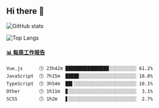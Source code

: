 ## Hi there 👋

![GitHub stats](https://github-readme-stats.orilight.top/api?username=orilights)

![Top Langs](https://github-readme-stats.orilight.top/api/top-langs/?username=orilights&layout=compact)

<!-- waka-box start -->
#### <a href="https://gist.github.com/92c8d5b388768c10efcba86e82b7c4fb" target="_blank">📊 每周工作报告</a>
```text
Vue.js      🕓 23h42m ███████████████▉░░░░░░░░░░ 61.2%
JavaScript  🕓 7h15m  ████▉░░░░░░░░░░░░░░░░░░░░░ 18.8%
TypeScript  🕓 3h54m  ██▌░░░░░░░░░░░░░░░░░░░░░░░ 10.1%
Other       🕓 1h11m  ▊░░░░░░░░░░░░░░░░░░░░░░░░░  3.1%
SCSS        🕓 1h2m   ▋░░░░░░░░░░░░░░░░░░░░░░░░░  2.7%
```
<!-- Powered by https://github.com/journey-ad/waka-box-go . -->
<!-- waka-box end -->
